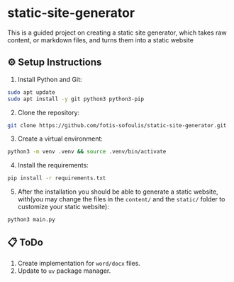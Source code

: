 # static-site-generator
This is a guided project on creating a static site generator, which takes raw content, or markdown files, and turns them into a static website

## ⚙ Setup Instructions

1. Install Python and Git:

```bash
sudo apt update
sudo apt install -y git python3 python3-pip
```

2. Clone the repository:
```bash
git clone https://github.com/fotis-sofoulis/static-site-generator.git
```

3. Create a virtual environment:
```bash
python3 -m venv .venv && source .venv/bin/activate
```

4. Install the requirements:
```bash
pip install -r requirements.txt
```

5. After the installation you should be able to generate a static website, with(you may change the files in the `content/` and the `static/` folder to customize your static website):
```bash
python3 main.py
```

## 📋 ToDo
1. Create implementation for `word/docx` files.
2. Update to `uv` package manager.
